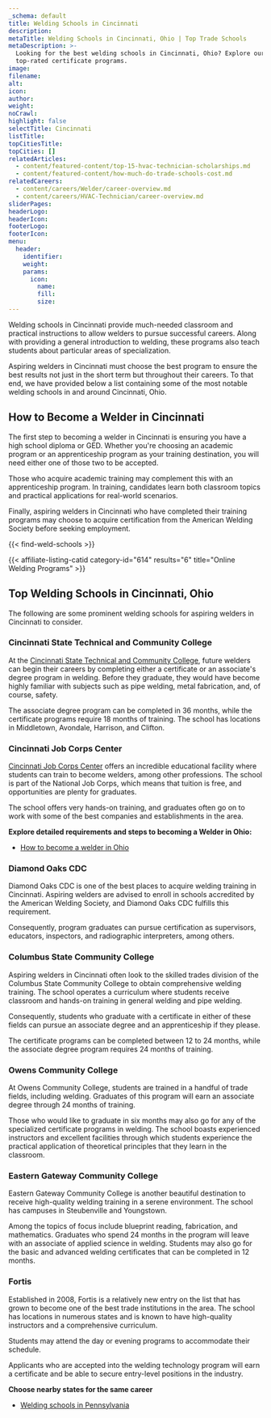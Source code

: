 ```yaml
---
_schema: default
title: Welding Schools in Cincinnati
description:
metaTitle: Welding Schools in Cincinnati, Ohio | Top Trade Schools
metaDescription: >-
  Looking for the best welding schools in Cincinnati, Ohio? Explore our
  top-rated certificate programs. 
image:
filename:
alt:
icon:
author:
weight:
noCrawl:
highlight: false
selectTitle: Cincinnati
listTitle:
topCitiesTitle:
topCities: []
relatedArticles:
  - content/featured-content/top-15-hvac-technician-scholarships.md
  - content/featured-content/how-much-do-trade-schools-cost.md
relatedCareers:
  - content/careers/Welder/career-overview.md
  - content/careers/HVAC-Technician/career-overview.md
sliderPages:
headerLogo:
headerIcon:
footerLogo:
footerIcon:
menu:
  header:
    identifier:
    weight:
    params:
      icon:
        name:
        fill:
        size:
---
```

Welding schools in Cincinnati provide much-needed classroom and practical instructions to allow welders to pursue successful careers. Along with providing a general introduction to welding, these programs also teach students about particular areas of specialization.

Aspiring welders in Cincinnati must choose the best program to ensure the best results not just in the short term but throughout their careers. To that end, we have provided below a list containing some of the most notable welding schools in and around Cincinnati, Ohio.

## **How to Become a Welder in Cincinnati**

The first step to becoming a welder in Cincinnati is ensuring you have a high school diploma or GED. Whether you're choosing an academic program or an apprenticeship program as your training destination, you will need either one of those two to be accepted.

Those who acquire academic training may complement this with an apprenticeship program. In training, candidates learn both classroom topics and practical applications for real-world scenarios.

Finally, aspiring welders in Cincinnati who have completed their training programs may choose to acquire certification from the American Welding Society before seeking employment.

{{< find-weld-schools >}}

{{< affiliate-listing-catid category-id="614" results="6" title="Online Welding Programs" >}}

## **Top Welding Schools in Cincinnati, Ohio**

The following are some prominent welding schools for aspiring welders in Cincinnati to consider.

### **Cincinnati State Technical and Community College**

At the [Cincinnati State Technical and Community College](https://www.cincinnatistate.edu/academics/degree-certificate/welding-certificate-wldc/), future welders can begin their careers by completing either a certificate or an associate's degree program in welding. Before they graduate, they would have become highly familiar with subjects such as pipe welding, metal fabrication, and, of course, safety.

The associate degree program can be completed in 36 months, while the certificate programs require 18 months of training. The school has locations in Middletown, Avondale, Harrison, and Clifton.

### **Cincinnati Job Corps Center**

[Cincinnati Job Corps Center](http://cincinnati.jobcorps.gov/jobs/welding) offers an incredible educational facility where students can train to become welders, among other professions. The school is part of the National Job Corps, which means that tuition is free, and opportunities are plenty for graduates.

The school offers very hands-on training, and graduates often go on to work with some of the best companies and establishments in the area.

**Explore detailed requirements and steps to becoming a Welder in Ohio:**

* [How to become a welder in Ohio](https://toptradeschools.com/near-you/welder/ohio/)

### **Diamond Oaks CDC**

Diamond Oaks CDC is one of the best places to acquire welding training in Cincinnati. Aspiring welders are advised to enroll in schools accredited by the American Welding Society, and Diamond Oaks CDC fulfills this requirement.

Consequently, program graduates can pursue certification as supervisors, educators, inspectors, and radiographic interpreters, among others.

### **Columbus State Community College**

Aspiring welders in Cincinnati often look to the skilled trades division of the Columbus State Community College to obtain comprehensive welding training. The school operates a curriculum where students receive classroom and hands-on training in general welding and pipe welding.

Consequently, students who graduate with a certificate in either of these fields can pursue an associate degree and an apprenticeship if they please.

The certificate programs can be completed between 12 to 24 months, while the associate degree program requires 24 months of training.

### **Owens Community College**

At Owens Community College, students are trained in a handful of trade fields, including welding. Graduates of this program will earn an associate degree through 24 months of training.

Those who would like to graduate in six months may also go for any of the specialized certificate programs in welding. The school boasts experienced instructors and excellent facilities through which students experience the practical application of theoretical principles that they learn in the classroom.

### **Eastern Gateway Community College**

Eastern Gateway Community College is another beautiful destination to receive high-quality welding training in a serene environment. The school has campuses in Steubenville and Youngstown.

Among the topics of focus include blueprint reading, fabrication, and mathematics. Graduates who spend 24 months in the program will leave with an associate of applied science in welding. Students may also go for the basic and advanced welding certificates that can be completed in 12 months.

### **Fortis**

Established in 2008, Fortis is a relatively new entry on the list that has grown to become one of the best trade institutions in the area. The school has locations in numerous states and is known to have high-quality instructors and a comprehensive curriculum.

Students may attend the day or evening programs to accommodate their schedule.

Applicants who are accepted into the welding technology program will earn a certificate and be able to secure entry-level positions in the industry.

**Choose nearby states for the same career**

* [Welding schools in Pennsylvania](https://toptradeschools.com/near-you/welder/pennsylvania/)